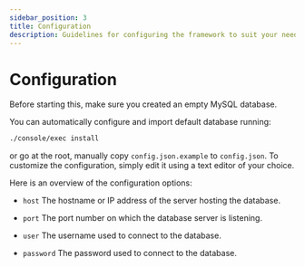 ```yaml
---
sidebar_position: 3
title: Configuration
description: Guidelines for configuring the framework to suit your needs.
---
```


# Configuration

Before starting this, make sure you created an empty MySQL database.

You can automatically configure and import default database running:

```bash
./console/exec install
```

or go at the root, manually copy `config.json.example` to `config.json`.
To customize the configuration, simply edit it using a text editor of your choice.

Here is an overview of the configuration options:

-   `host` The hostname or IP address of the server hosting the database.

-   `port` The port number on which the database server is listening.

-   `user` The username used to connect to the database.

-   `password` The password used to connect to the database.
